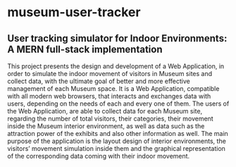 # museum-user-tracker

## User tracking simulator for Indoor Environments: A MERN full-stack implementation

This project presents the design and development of a Web Application, in order to simulate the indoor movement of visitors in Museum sites and collect data, with the ultimate goal of better and more effective management of each Museum space. It is a Web Application, compatible with all modern web browsers, that interacts and exchanges data with users, depending on the needs of each and every one of them. The users of the Web Application, are able to collect data for each Museum site, regarding the number of total visitors, their categories, their movement inside the Museum interior environment, as well as data such as the attraction power of the exhibits and also other information as well. The main purpose of the application is the layout design of interior environments, the visitors’ movement simulation inside them and the graphical representation of the corresponding data coming with their indoor movement.
